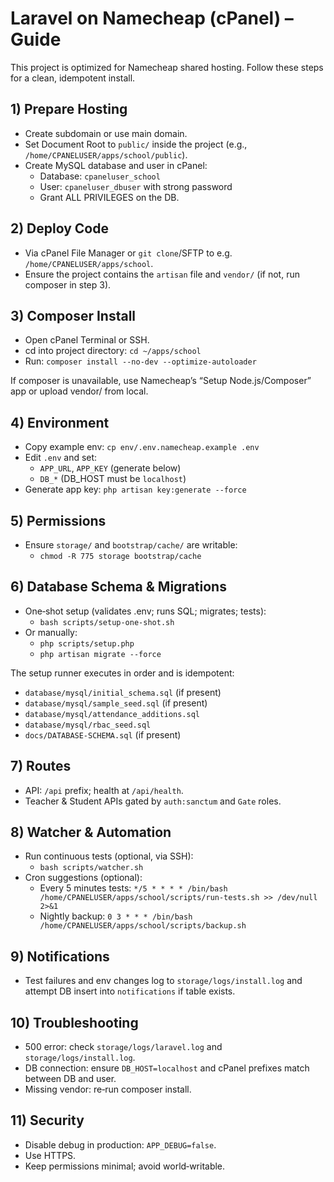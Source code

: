 # Laravel on Namecheap (cPanel) – Guide

This project is optimized for Namecheap shared hosting. Follow these steps for a clean, idempotent install.

## 1) Prepare Hosting
- Create subdomain or use main domain.
- Set Document Root to `public/` inside the project (e.g., `/home/CPANELUSER/apps/school/public`).
- Create MySQL database and user in cPanel:
  - Database: `cpaneluser_school`
  - User: `cpaneluser_dbuser` with strong password
  - Grant ALL PRIVILEGES on the DB.

## 2) Deploy Code
- Via cPanel File Manager or `git clone`/SFTP to e.g. `/home/CPANELUSER/apps/school`.
- Ensure the project contains the `artisan` file and `vendor/` (if not, run composer in step 3).

## 3) Composer Install
- Open cPanel Terminal or SSH.
- cd into project directory: `cd ~/apps/school`
- Run: `composer install --no-dev --optimize-autoloader`

If composer is unavailable, use Namecheap’s “Setup Node.js/Composer” app or upload vendor/ from local.

## 4) Environment
- Copy example env: `cp env/.env.namecheap.example .env`
- Edit `.env` and set:
  - `APP_URL`, `APP_KEY` (generate below)
  - `DB_*` (DB_HOST must be `localhost`)
- Generate app key: `php artisan key:generate --force`

## 5) Permissions
- Ensure `storage/` and `bootstrap/cache/` are writable:
  - `chmod -R 775 storage bootstrap/cache`

## 6) Database Schema & Migrations
- One‑shot setup (validates .env; runs SQL; migrates; tests):
  - `bash scripts/setup-one-shot.sh`
- Or manually:
  - `php scripts/setup.php`
  - `php artisan migrate --force`

The setup runner executes in order and is idempotent:
- `database/mysql/initial_schema.sql` (if present)
- `database/mysql/sample_seed.sql` (if present)
- `database/mysql/attendance_additions.sql`
- `database/mysql/rbac_seed.sql`
- `docs/DATABASE-SCHEMA.sql` (if present)

## 7) Routes
- API: `/api` prefix; health at `/api/health`.
- Teacher & Student APIs gated by `auth:sanctum` and `Gate` roles.

## 8) Watcher & Automation
- Run continuous tests (optional, via SSH):
  - `bash scripts/watcher.sh`
- Cron suggestions (optional):
  - Every 5 minutes tests: `*/5 * * * * /bin/bash /home/CPANELUSER/apps/school/scripts/run-tests.sh >> /dev/null 2>&1`
  - Nightly backup: `0 3 * * * /bin/bash /home/CPANELUSER/apps/school/scripts/backup.sh`

## 9) Notifications
- Test failures and env changes log to `storage/logs/install.log` and attempt DB insert into `notifications` if table exists.

## 10) Troubleshooting
- 500 error: check `storage/logs/laravel.log` and `storage/logs/install.log`.
- DB connection: ensure `DB_HOST=localhost` and cPanel prefixes match between DB and user.
- Missing vendor: re‑run composer install.

## 11) Security
- Disable debug in production: `APP_DEBUG=false`.
- Use HTTPS.
- Keep permissions minimal; avoid world‑writable.


